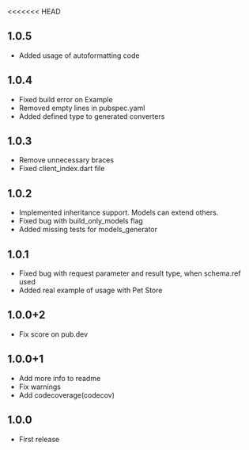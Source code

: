 <<<<<<< HEAD
## 1.0.5

* Added usage of autoformatting code

## 1.0.4

* Fixed build error on Example
* Removed empty lines in pubspec.yaml
* Added defined type to generated converters

## 1.0.3

* Remove unnecessary braces
* Fixed client_index.dart file

## 1.0.2

* Implemented inheritance support. Models can extend others.
* Fixed bug with build_only_models flag
* Added missing tests for models_generator

## 1.0.1

* Fixed bug with request parameter and result type, when schema.ref used
* Added real example of usage with Pet Store

## 1.0.0+2

* Fix score on pub.dev

## 1.0.0+1

* Add more info to readme
* Fix warnings
* Add codecoverage(codecov)

## 1.0.0

* First release